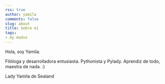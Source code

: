 ```yaml
---
rss: true
author: yamila
comments: false
slug: about
title: Sobre mí
tags:
- my modus
---
```


Hola, soy Yamila.

Filóloga y desarrolladora entusiasta. Pythonista y Pylady. Aprendiz de todo, maestra de nada. :)

Lady Yamila de Sealand
